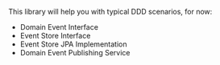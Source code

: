 This library will help you with typical DDD scenarios, for now:

* Domain Event Interface
* Event Store Interface
* Event Store JPA Implementation
* Domain Event Publishing Service